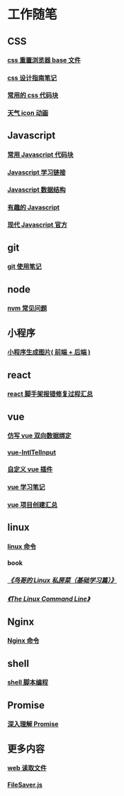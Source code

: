# 工作随笔

## CSS
#### [ css 重置浏览器 base 文件 ](https://github.com/wang90/notes/blob/master/css/base.css)    
#### [ css 设计指南笔记 ](https://github.com/wang90/notes/blob/master/css/css_design_duide.md)    
#### [ 常用的 css 代码块 ](https://github.com/wang90/notes/blob/master/css/css_code.md)  
#### [ 天气 icon 动画 ](https://github.com/wang90/notes/blob/master/css/weather.less)

## Javascript
#### [ 常用 Javascript 代码块 ](https://github.com/wang90/notes/blob/master/javascript/javascript_code.md)    
#### [ Javascript 学习链接 ](https://github.com/wang90/notes/blob/master/javascript/javscript_url.md)    
#### [ Javascript 数据结构 ](https://github.com/wang90/notes/blob/master/javascript/javascript_dataStructure.md)    
#### [ 有趣的 Javascript ](https://github.com/wang90/notes/blob/master/javascript/javascript_interesting.md) 
#### [ 现代 Javascript 官方 ](https://zh.javascript.info/)


## git
#### [ git 使用笔记 ](https://github.com/wang90/notes/blob/master/git/git.md)

## node
#### [ nvm 常见问题 ](https://github.com/wang90/notes/blob/master/node/nvm.md)

## 小程序
#### [ 小程序生成图片( 前端 + 后端 ) ](https://github.com/wang90/wxapp-CreateCanvas)

## react
#### [ react 脚手架报错修复过程汇总 ](https://github.com/wang90/notes/blob/master/react/react_create_error.md)

## vue
#### [ 仿写 vue 双向数据绑定 ](https://github.com/wang90/vue_demo)
#### [ vue-IntlTelInput ](https://github.com/wang90/vue-IntlTelInput)
#### [ 自定义 vue 插件 ](https://github.com/wang90/vue-plugs)
#### [ vue 学习笔记 ](https://www.yuque.com/wang90/omlote/zzyrag)
#### [ vue 项目创建汇总 ](https://github.com/wang90/notes/blob/master/vue/vue-cli-project.md)

## linux
#### [linux 命令](https://github.com/wang90/notes/blob/master/liunx/liunx_command.md)
#### book
##### [《鸟哥的 Linux 私房菜（基础学习篇）》](http://linux.vbird.org/linux_basic/)
##### [《The Linux Command Line》](http://linuxcommand.org/tlcl.php)


## Nginx
#### [ Nginx 命令 ](https://github.com/wang90/notes/blob/master/nginx/nginx_command.md)

## shell
#### [ shell 脚本编程 ](https://github.com/wang90/notes/blob/master/shell/shell_script.md)

## Promise
#### [深入理解 Promise ](https://github.com/wang90/Promise)

## 更多内容
#### [ web 读取文件 ](https://github.com/wang90/webReadFile)
#### [ FileSaver.js ](https://github.com/wang90/FileSaver.js)






